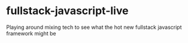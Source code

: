 # fullstack-javascript-live
Playing around mixing tech to see what the hot new fullstack javascript framework might be
